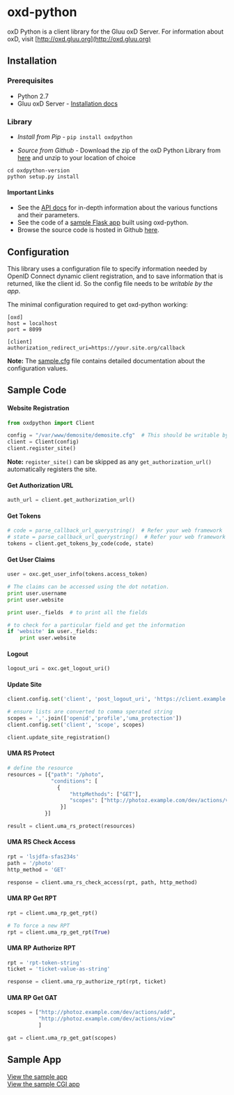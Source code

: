 # oxd-python
oxD Python is a client library for the Gluu oxD Server. For information about oxD, visit [http://oxd.gluu.org](http://oxd.gluu.org)

## Installation

### Prerequisites

* Python 2.7
* Gluu oxD Server - [Installation docs](https://oxd.gluu.org/docs/install/)

### Library
* *Install from Pip* - `pip install oxdpython`

* *Source from Github* -  Download the zip of the oxD Python Library from [here](https://github.com/GluuFederation/oxd-python/archive/v2.4.4.zip) and unzip to your location of choice

```
cd oxdpython-version
python setup.py install
```

#### Important Links

* See the [API docs](https://oxd.gluu.org/api-docs/oxd-python/2.4.4/) for in-depth information about the various functions and their parameters.
* See the code of a [sample Flask app](https://github.com/GluuFederation/oxd-python/blob/master/demosite) built using oxd-python.
* Browse the source code is hosted in Github [here](https://github.com/GluuFederation/oxd-python).


## Configuration

This library uses a configuration file to specify information needed
by OpenID Connect dynamic client registration, and to save information 
that is returned, like the client id. So the config file needs to be 
*writable by the app*.

The minimal configuration required to get oxd-python working:

```
[oxd]
host = localhost
port = 8099

[client]
authorization_redirect_uri=https://your.site.org/callback
```

**Note:** The [sample.cfg](https://github.com/GluuFederation/oxd-python/blob/master/sample.cfg)
file contains detailed documentation about the configuration values.

## Sample Code

#### Website Registration

```python
from oxdpython import Client

config = "/var/www/demosite/demosite.cfg"  # This should be writable by the server
client = Client(config)
client.register_site()
```

**Note:** `register_site()` can be skipped as any `get_authorization_url()`
automatically registers the site.

#### Get Authorization URL

```python
auth_url = client.get_authorization_url()
```

#### Get Tokens

```python
# code = parse_callback_url_querystring()  # Refer your web framework
# state = parse_callback_url_querystring()  # Refer your web framework
tokens = client.get_tokens_by_code(code, state)
```

#### Get User Claims

```python
user = oxc.get_user_info(tokens.access_token)

# The claims can be accessed using the dot notation.
print user.username
print user.website

print user._fields  # to print all the fields

# to check for a particular field and get the information
if 'website' in user._fields:
    print user.website
```

#### Logout

```python
logout_uri = oxc.get_logout_uri()
```

#### Update Site

```python
client.config.set('client', 'post_logout_uri', 'https://client.example.org/post_logout')

# ensure lists are converted to comma sperated string
scopes = ','.join(['openid','profile','uma_protection'])
client.config.set('client', 'scope', scopes)

client.update_site_registration()
```

#### UMA RS Protect

```python
# define the resource
resources = [{"path": "/photo",
              "conditions": [
                {
                    "httpMethods": ["GET"],
                    "scopes": ["http://photoz.example.com/dev/actions/view"]
                 }]
            }]

result = client.uma_rs_protect(resources)
```

#### UMA RS Check Access

```python
rpt = 'lsjdfa-sfas234s'
path = '/photo'
http_method = 'GET'

response = client.uma_rs_check_access(rpt, path, http_method)
```

#### UMA RP Get RPT

```python
rpt = client.uma_rp_get_rpt()

# To force a new RPT
rpt = client.uma_rp_get_rpt(True)
```

#### UMA RP Authorize RPT

```python
rpt = 'rpt-token-string'
ticket = 'ticket-value-as-string'

response = client.uma_rp_authorize_rpt(rpt, ticket)
```

#### UMA RP Get GAT

```python
scopes = ["http://photoz.example.com/dev/actions/add",
          "http://photoz.example.com/dev/actions/view"
          ]

gat = client.uma_rp_get_gat(scopes)
```

## Sample App
[View the sample app](https://github.com/GluuFederation/oxd-python/tree/master/demosite)     
[View the sample CGI app](https://github.com/GluuFederation/oxd-python/tree/master/demo-cgi)    

